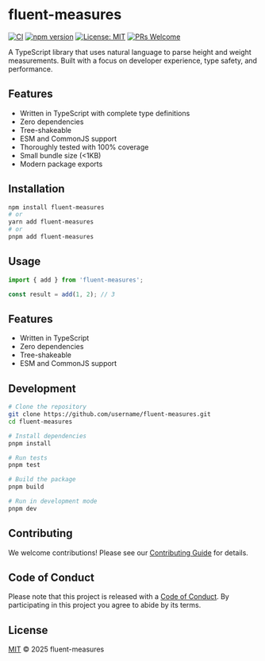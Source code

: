 # fluent-measures

[![CI](https://github.com/username/fluent-measures/actions/workflows/ci.yml/badge.svg)](https://github.com/username/fluent-measures/actions/workflows/ci.yml)
[![npm version](https://badge.fury.io/js/fluent-measures.svg)](https://badge.fury.io/js/fluent-measures)
[![License: MIT](https://img.shields.io/badge/License-MIT-yellow.svg)](https://opensource.org/licenses/MIT)
[![PRs Welcome](https://img.shields.io/badge/PRs-welcome-brightgreen.svg)](https://makeapullrequest.com)

A TypeScript library that uses natural language to parse height and weight measurements. Built with a focus on developer experience, type safety, and performance.

## Features

- Written in TypeScript with complete type definitions
- Zero dependencies
- Tree-shakeable
- ESM and CommonJS support
- Thoroughly tested with 100% coverage
- Small bundle size (<1KB)
- Modern package exports

## Installation

```bash
npm install fluent-measures
# or
yarn add fluent-measures
# or
pnpm add fluent-measures
```

## Usage

```typescript
import { add } from 'fluent-measures';

const result = add(1, 2); // 3
```

## Features

- Written in TypeScript
- Zero dependencies
- Tree-shakeable
- ESM and CommonJS support

## Development

```bash
# Clone the repository
git clone https://github.com/username/fluent-measures.git
cd fluent-measures

# Install dependencies
pnpm install

# Run tests
pnpm test

# Build the package
pnpm build

# Run in development mode
pnpm dev
```

## Contributing

We welcome contributions! Please see our [Contributing Guide](CONTRIBUTING.md) for details.

## Code of Conduct

Please note that this project is released with a [Code of Conduct](CODE_OF_CONDUCT.md). By participating in this project you agree to abide by its terms.

## License

[MIT](LICENSE) © 2025 fluent-measures
